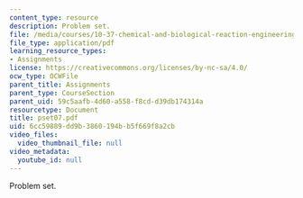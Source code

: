 ```yaml
---
content_type: resource
description: Problem set.
file: /media/courses/10-37-chemical-and-biological-reaction-engineering-spring-2007/6cc59889dd9b3860194bb5f669f8a2cb_pset07.pdf
file_type: application/pdf
learning_resource_types:
- Assignments
license: https://creativecommons.org/licenses/by-nc-sa/4.0/
ocw_type: OCWFile
parent_title: Assignments
parent_type: CourseSection
parent_uid: 59c5aafb-4d60-a558-f8cd-d39db174314a
resourcetype: Document
title: pset07.pdf
uid: 6cc59889-dd9b-3860-194b-b5f669f8a2cb
video_files:
  video_thumbnail_file: null
video_metadata:
  youtube_id: null
---
```

Problem set.